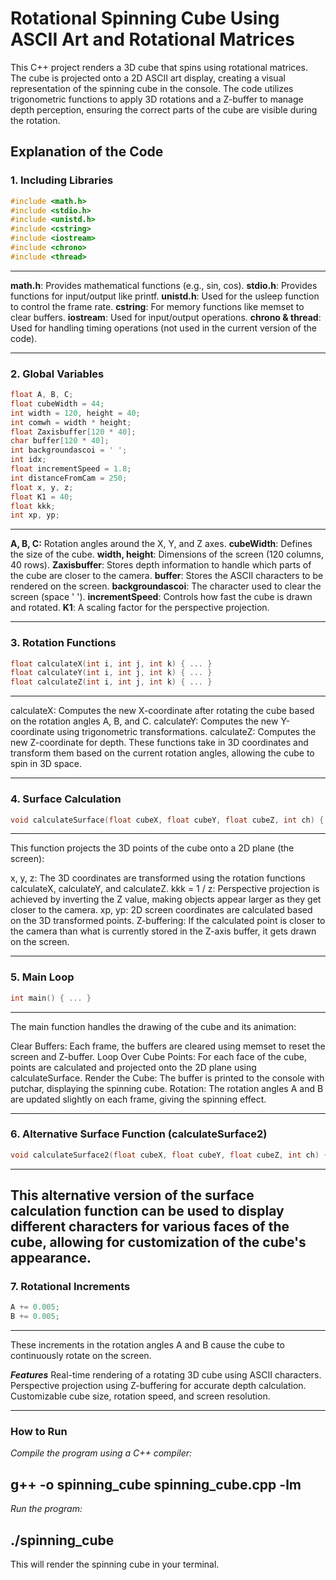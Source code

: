 # Rotational Spinning Cube Using ASCII Art and Rotational Matrices

This C++ project renders a 3D cube that spins using rotational matrices. The cube is projected onto a 2D ASCII art display, creating a visual representation of the spinning cube in the console. The code utilizes trigonometric functions to apply 3D rotations and a Z-buffer to manage depth perception, ensuring the correct parts of the cube are visible during the rotation.

## Explanation of the Code

### 1. Including Libraries

```cpp
#include <math.h>
#include <stdio.h>
#include <unistd.h>
#include <cstring>
#include <iostream>
#include <chrono>
#include <thread>
```

---

**math.h**: Provides mathematical functions (e.g., sin, cos).
**stdio.h**: Provides functions for input/output like printf.
**unistd.h**: Used for the usleep function to control the frame rate.
**cstring**: For memory functions like memset to clear buffers.
**iostream**: Used for input/output operations.
**chrono & thread**: Used for handling timing operations (not used in the current version of the code).

---

### 2. Global Variables

```cpp
float A, B, C;
float cubeWidth = 44;
int width = 120, height = 40;
int comwh = width * height;
float Zaxisbuffer[120 * 40];
char buffer[120 * 40];
int backgroundascoi = ' ';
int idx;
float incrementSpeed = 1.8;
int distanceFromCam = 250;
float x, y, z;
float K1 = 40;
float kkk;
int xp, yp;
```

---

**A, B, C:** Rotation angles around the X, Y, and Z axes.
**cubeWidth**: Defines the size of the cube.
**width, height**: Dimensions of the screen (120 columns, 40 rows).
**Zaxisbuffer**: Stores depth information to handle which parts of the cube are closer to the camera.
**buffer**: Stores the ASCII characters to be rendered on the screen.
**backgroundascoi**: The character used to clear the screen (space ' ').
**incrementSpeed**: Controls how fast the cube is drawn and rotated.
**K1**: A scaling factor for the perspective projection.

---

### 3. Rotation Functions

```cpp
float calculateX(int i, int j, int k) { ... }
float calculateY(int i, int j, int k) { ... }
float calculateZ(int i, int j, int k) { ... }
```

---

calculateX: Computes the new X-coordinate after rotating the cube based on the rotation angles A, B, and C.
calculateY: Computes the new Y-coordinate using trigonometric transformations.
calculateZ: Computes the new Z-coordinate for depth.
These functions take in 3D coordinates and transform them based on the current rotation angles, allowing the cube to spin in 3D space.

---

### 4. Surface Calculation

```cpp
void calculateSurface(float cubeX, float cubeY, float cubeZ, int ch) { ... }
```

---

This function projects the 3D points of the cube onto a 2D plane (the screen):

x, y, z: The 3D coordinates are transformed using the rotation functions calculateX, calculateY, and calculateZ.
kkk = 1 / z: Perspective projection is achieved by inverting the Z value, making objects appear larger as they get closer to the camera.
xp, yp: 2D screen coordinates are calculated based on the 3D transformed points.
Z-buffering: If the calculated point is closer to the camera than what is currently stored in the Z-axis buffer, it gets drawn on the screen.

---

### 5. Main Loop

```cpp
int main() { ... }
```

---

The main function handles the drawing of the cube and its animation:

Clear Buffers: Each frame, the buffers are cleared using memset to reset the screen and Z-buffer.
Loop Over Cube Points: For each face of the cube, points are calculated and projected onto the 2D plane using calculateSurface.
Render the Cube: The buffer is printed to the console with putchar, displaying the spinning cube.
Rotation: The rotation angles A and B are updated slightly on each frame, giving the spinning effect.

---

### 6. Alternative Surface Function (calculateSurface2)

```cpp
void calculateSurface2(float cubeX, float cubeY, float cubeZ, int ch) {...}
```

---

## This alternative version of the surface calculation function can be used to display different characters for various faces of the cube, allowing for customization of the cube's appearance.

### 7. Rotational Increments

```cpp
A += 0.005;
B += 0.005;
```

---

These increments in the rotation angles A and B cause the cube to continuously rotate on the screen.

**_Features_**
Real-time rendering of a rotating 3D cube using ASCII characters.
Perspective projection using Z-buffering for accurate depth calculation.
Customizable cube size, rotation speed, and screen resolution.

---

### How to Run

_Compile the program using a C++ compiler:_

## g++ -o spinning_cube spinning_cube.cpp -lm

_Run the program:_

## ./spinning_cube

This will render the spinning cube in your terminal.
